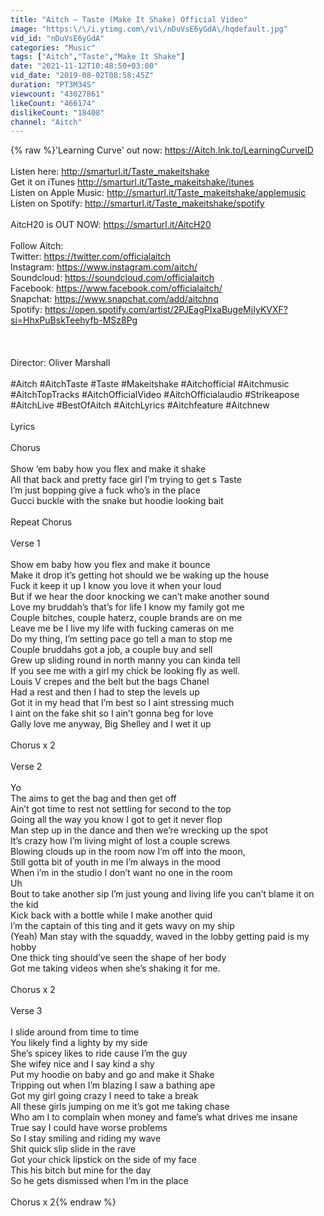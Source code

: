 ```yaml
---
title: "Aitch – Taste (Make It Shake) Official Video"
image: "https:\/\/i.ytimg.com\/vi\/nDuVsE6yGdA\/hqdefault.jpg"
vid_id: "nDuVsE6yGdA"
categories: "Music"
tags: ["Aitch","Taste","Make It Shake"]
date: "2021-11-12T10:48:50+03:00"
vid_date: "2019-08-02T08:58:45Z"
duration: "PT3M34S"
viewcount: "43027861"
likeCount: "466174"
dislikeCount: "18408"
channel: "Aitch"
---
```

{% raw %}'Learning Curve' out now: <a rel="nofollow" target="blank" href="https://Aitch.lnk.to/LearningCurveID">https://Aitch.lnk.to/LearningCurveID</a><br /><br />Listen here: <a rel="nofollow" target="blank" href="http://smarturl.it/Taste_makeitshake">http://smarturl.it/Taste_makeitshake</a> <br />Get it on iTunes <a rel="nofollow" target="blank" href="http://smarturl.it/Taste_makeitshake/itunes">http://smarturl.it/Taste_makeitshake/itunes</a><br />Listen on Apple Music: <a rel="nofollow" target="blank" href="http://smarturl.it/Taste_makeitshake/applemusic">http://smarturl.it/Taste_makeitshake/applemusic</a><br />Listen on Spotify: <a rel="nofollow" target="blank" href="http://smarturl.it/Taste_makeitshake/spotify">http://smarturl.it/Taste_makeitshake/spotify</a><br /><br />AitcH20 is OUT NOW: <a rel="nofollow" target="blank" href="https://smarturl.it/AitcH20">https://smarturl.it/AitcH20</a> <br /><br />Follow Aitch:<br />Twitter: <a rel="nofollow" target="blank" href="https://twitter.com/officialaitch">https://twitter.com/officialaitch</a> <br />Instagram: <a rel="nofollow" target="blank" href="https://www.instagram.com/aitch/">https://www.instagram.com/aitch/</a><br />Soundcloud: <a rel="nofollow" target="blank" href="https://soundcloud.com/officialaitch">https://soundcloud.com/officialaitch</a> <br />Facebook: <a rel="nofollow" target="blank" href="https://www.facebook.com/officialaitch/">https://www.facebook.com/officialaitch/</a> <br />Snapchat: <a rel="nofollow" target="blank" href="https://www.snapchat.com/add/aitchnq">https://www.snapchat.com/add/aitchnq</a><br />Spotify: <a rel="nofollow" target="blank" href="https://open.spotify.com/artist/2PJEagPIxaBugeMjIyKVXF?si=HhxPuBskTeehyfb-MSz8Pg">https://open.spotify.com/artist/2PJEagPIxaBugeMjIyKVXF?si=HhxPuBskTeehyfb-MSz8Pg</a><br /> <br /><br /> <br />Director: Oliver Marshall <br /> <br />#Aitch #AitchTaste #Taste #Makeitshake #Aitchofficial #Aitchmusic #AitchTopTracks #AitchOfficialVideo #AitchOfficialaudio #Strikeapose #AitchLive #BestOfAitch #AitchLyrics #Aitchfeature #Aitchnew<br /><br />Lyrics<br /><br />Chorus<br /> <br />Show ‘em baby how you flex and make it shake<br />All that back and pretty face girl I’m trying to get s Taste<br />I’m just bopping give a fuck who’s in the place<br />Gucci buckle with the snake but hoodie looking bait<br /> <br />Repeat Chorus <br /> <br />Verse 1<br /> <br />Show em baby how you flex and make it bounce<br />Make it drop it’s getting hot should we be waking up the house <br />Fuck it keep it up I know you love it when your loud<br />But if we hear the door knocking we can’t make another sound<br />Love my bruddah’s that’s for life I know my family got me <br />Couple bitches, couple haterz, couple brands are on me<br />Leave me be I live my life with fucking cameras on me<br />Do my thing, I’m setting pace go tell a man to stop me<br />Couple bruddahs got a job, a couple buy and sell<br />Grew up sliding round in north manny you can kinda tell<br />If you see me with a girl my chick be looking fly as well. <br />Louis V crepes and the belt but the bags Chanel<br />Had a rest and then I had to step the levels up<br />Got it in my head that I’m best so I aint stressing much<br />I aint on the fake shit so I ain’t gonna beg for love<br />Gally love me anyway, Big Shelley and I wet it up<br /> <br />Chorus x 2<br /> <br />Verse 2<br /> <br />Yo<br />The aims to get the bag and then get off <br />Ain’t got time to rest not settling for second to the top<br />Going all the way you know I got to get it never flop<br />Man step up in the dance and then we’re wrecking up the spot <br />It’s crazy how I’m living might of lost a couple screws <br />Blowing clouds up in the room now I’m off into the moon,<br />Still gotta bit of youth in me I’m always in the mood<br />When i’m in the studio I don’t want no one in the room<br />Uh<br />Bout to take another sip I’m just young and living life  you can’t blame it on the kid<br />Kick back with a bottle while I make another quid<br />I’m the captain of this ting and it gets wavy on my ship<br />(Yeah) Man stay with the squaddy, waved in the lobby getting paid is my hobby<br />One thick ting should’ve seen the shape of her body<br />Got me taking videos when she’s shaking it for me. <br /> <br />Chorus x 2<br /><br />Verse 3<br /> <br />I slide around from time to time<br />You likely find a lighty by my side <br />She’s spicey likes to ride cause I’m the guy<br />She wifey nice and I say kind a shy<br />Put my hoodie on baby and go and make it Shake<br />Tripping out when I’m blazing I saw a bathing ape<br />Got my girl going crazy I need to take a break<br />All these girls jumping on me it’s got me taking chase<br />Who am I to complain when money and fame’s what drives me insane<br />True say I could have worse problems<br />So I stay smiling and riding my wave<br />Shit quick slip slide in the rave<br />Got your chick lipstick on the side of my face<br />This his bitch but mine for the day <br />So he gets dismissed when I’m in the place<br /> <br />Chorus x 2{% endraw %}
